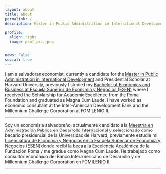 ```yaml
---
layout: about
title: about
permalink: /
description: Master in Public Administration in International Development Candidate at Harvard University

profile:
  align: right
  image: prof_pic.jpeg
  

news: False
social: true
---
```


I am a salvadoran economist, currently a candidate for the [Master in Public Administration in International Development](https://www.hks.harvard.edu/educational-programs/masters-programs/master-public-administration-international-development) and Presidential Scholar at Harvard University, previously I studied my [Bachelor of Economics and Business at Escuela Superior de Economia y Negocios (ESEN)](https://www.esen.edu.sv/licenciatura-en-economia-y-negocios/) where I received the Scholarship for Academic Excellence from the Poma Foundation and graduated as Magna Cum Laude. I have worked as economic consultant at the Inter-American Development Bank and the Millennium Challenge Corporation at FOMILENIO II.

***

Soy un economista salvadoreño, actualmente candidato a la [Maestría en Administración Pública en Desarrollo Internacional](https://www.hks.harvard.edu/educational-programs/masters-programs/master-public-administration-international-development) y seleccionado como becario presidencial de la Universidad de Harvard, previamente estudie mi [Licenciatura de Economía y Negocios en la Escuela Superior de Economía y Negocios (ESEN)](https://www.esen.edu.sv/licenciatura-en-economia-y-negocios/) donde recibí la beca a la Excelencia Académica de la Fundación Poma y me gradue como Magna Cum Laude. He trabajado como consultor económico del Banco Interamericano de Desarrollo y de Millennium Challenge Corporation en FOMILENIO II. 

***